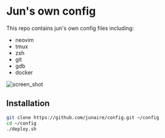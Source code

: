 # Jun's own config

This repo contains jun's own config files including:
- neovim
- tmux
- zsh
- git
- gdb
- docker

![screen_shot](https://user-images.githubusercontent.com/77525145/145663346-002ff25e-35de-47bc-9249-f9019243b709.png)

## Installation
```bash
git clone https://github.com/junaire/config.git ~/config
cd ~/config
./deploy.sh
```
